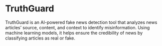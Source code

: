 # TruthGuard
TruthGuard is an AI-powered fake news detection tool that analyzes news articles’ source, content, and context to identify misinformation. Using machine learning models, it helps ensure the credibility of news by classifying articles as real or fake.
